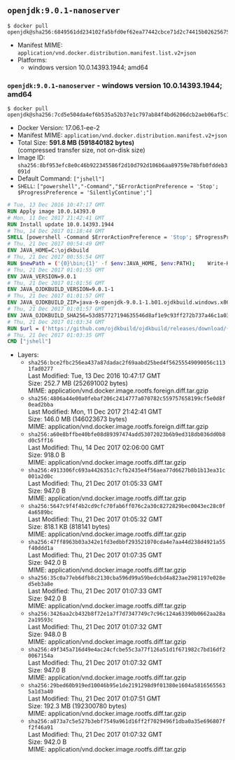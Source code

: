 ## `openjdk:9.0.1-nanoserver`

```console
$ docker pull openjdk@sha256:6849561dd234102fa5bfd0ef62ea77442cbce71d2c74415b02625675c55c48dc
```

-	Manifest MIME: `application/vnd.docker.distribution.manifest.list.v2+json`
-	Platforms:
	-	windows version 10.0.14393.1944; amd64

### `openjdk:9.0.1-nanoserver` - windows version 10.0.14393.1944; amd64

```console
$ docker pull openjdk@sha256:7cd5e504da4ef6b535a52b37e1c797ab84f4bd6206dcb2aeb06af5c15ef883d4
```

-	Docker Version: 17.06.1-ee-2
-	Manifest MIME: `application/vnd.docker.distribution.manifest.v2+json`
-	Total Size: **591.8 MB (591840182 bytes)**  
	(compressed transfer size, not on-disk size)
-	Image ID: `sha256:8bf953efc8e0c46b922345586f2d10d792d106b6aa89759e78bfb0fddeb3091d`
-	Default Command: `["jshell"]`
-	`SHELL`: `["powershell","-Command","$ErrorActionPreference = 'Stop'; $ProgressPreference = 'SilentlyContinue';"]`

```dockerfile
# Tue, 13 Dec 2016 10:47:17 GMT
RUN Apply image 10.0.14393.0
# Mon, 11 Dec 2017 21:42:41 GMT
RUN Install update 10.0.14393.1944
# Thu, 14 Dec 2017 01:18:44 GMT
SHELL [powershell -Command $ErrorActionPreference = 'Stop'; $ProgressPreference = 'SilentlyContinue';]
# Thu, 21 Dec 2017 00:54:49 GMT
ENV JAVA_HOME=C:\ojdkbuild
# Thu, 21 Dec 2017 00:55:54 GMT
RUN $newPath = ('{0}\bin;{1}' -f $env:JAVA_HOME, $env:PATH); 	Write-Host ('Updating PATH: {0}' -f $newPath); 	setx /M PATH $newPath;
# Thu, 21 Dec 2017 01:01:55 GMT
ENV JAVA_VERSION=9.0.1
# Thu, 21 Dec 2017 01:01:56 GMT
ENV JAVA_OJDKBUILD_VERSION=9.0.1-1
# Thu, 21 Dec 2017 01:01:57 GMT
ENV JAVA_OJDKBUILD_ZIP=java-9-openjdk-9.0.1-1.b01.ojdkbuild.windows.x86_64.zip
# Thu, 21 Dec 2017 01:01:57 GMT
ENV JAVA_OJDKBUILD_SHA256=53d857727194635546d8af1e9c93ff272b737a46c1a03ef3d99b8078ab4e11f2
# Thu, 21 Dec 2017 01:03:34 GMT
RUN $url = ('https://github.com/ojdkbuild/ojdkbuild/releases/download/{0}/{1}' -f $env:JAVA_OJDKBUILD_VERSION, $env:JAVA_OJDKBUILD_ZIP); 	Write-Host ('Downloading {0} ...' -f $url); 	Invoke-WebRequest -Uri $url -OutFile 'ojdkbuild.zip'; 	Write-Host ('Verifying sha256 ({0}) ...' -f $env:JAVA_OJDKBUILD_SHA256); 	if ((Get-FileHash ojdkbuild.zip -Algorithm sha256).Hash -ne $env:JAVA_OJDKBUILD_SHA256) { 		Write-Host 'FAILED!'; 		exit 1; 	}; 		Write-Host 'Expanding ...'; 	Expand-Archive ojdkbuild.zip -DestinationPath C:\; 		Write-Host 'Renaming ...'; 	Move-Item 		-Path ('C:\{0}' -f ($env:JAVA_OJDKBUILD_ZIP -Replace '.zip$', '')) 		-Destination $env:JAVA_HOME 	; 		Write-Host 'Verifying install ...'; 	Write-Host '  java -version'; java -version; 	Write-Host '  javac -version'; javac -version; 		Write-Host 'Removing ...'; 	Remove-Item ojdkbuild.zip -Force; 		Write-Host 'Complete.';
# Thu, 21 Dec 2017 01:03:35 GMT
CMD ["jshell"]
```

-	Layers:
	-	`sha256:bce2fbc256ea437a87dadac2f69aabd25bed4f56255549090056c1131fad0277`  
		Last Modified: Tue, 13 Dec 2016 10:47:17 GMT  
		Size: 252.7 MB (252691002 bytes)  
		MIME: application/vnd.docker.image.rootfs.foreign.diff.tar.gzip
	-	`sha256:4806a44e00a0febaf206c2414777a070782c559757658199cf5e0d8f0ead2bba`  
		Last Modified: Mon, 11 Dec 2017 21:42:41 GMT  
		Size: 146.0 MB (146023673 bytes)  
		MIME: application/vnd.docker.image.rootfs.foreign.diff.tar.gzip
	-	`sha256:a60e8bffbe40bfe08d89397474add53072023b6b9ed318db036dd0b8d0c5ff16`  
		Last Modified: Thu, 14 Dec 2017 02:06:00 GMT  
		Size: 918.0 B  
		MIME: application/vnd.docker.image.rootfs.diff.tar.gzip
	-	`sha256:4913306fc693a4426351c7cfb2435e4f56aea77d6627b8b1b13ea31c001a2d0c`  
		Last Modified: Thu, 21 Dec 2017 01:05:33 GMT  
		Size: 947.0 B  
		MIME: application/vnd.docker.image.rootfs.diff.tar.gzip
	-	`sha256:5647c9f4f4b2cd9cfc70fab6ff076c2a30c8272829bec0043ec28c0f4a6589bc`  
		Last Modified: Thu, 21 Dec 2017 01:05:32 GMT  
		Size: 818.1 KB (818141 bytes)  
		MIME: application/vnd.docker.image.rootfs.diff.tar.gzip
	-	`sha256:47ff8963b03a342e1fd3edbbf293521070cda4e7aa44d238d4921a55f40ddd1a`  
		Last Modified: Thu, 21 Dec 2017 01:07:35 GMT  
		Size: 942.0 B  
		MIME: application/vnd.docker.image.rootfs.diff.tar.gzip
	-	`sha256:35c0a77eb6dfb8c2130cba596d99a59bedcbd4a823ae2981197e028ed5eb3a8e`  
		Last Modified: Thu, 21 Dec 2017 01:07:33 GMT  
		Size: 942.0 B  
		MIME: application/vnd.docker.image.rootfs.diff.tar.gzip
	-	`sha256:3426aa2cb432b8f72e1a7f7d7347749c7c96c124a63390b0662aa28a2a19593c`  
		Last Modified: Thu, 21 Dec 2017 01:07:32 GMT  
		Size: 948.0 B  
		MIME: application/vnd.docker.image.rootfs.diff.tar.gzip
	-	`sha256:49f345a716d49e4ac24cfcbe55c3a77f126a51d1f671982c7bd16df20067154a`  
		Last Modified: Thu, 21 Dec 2017 01:07:32 GMT  
		Size: 947.0 B  
		MIME: application/vnd.docker.image.rootfs.diff.tar.gzip
	-	`sha256:29bed60b919ed10046b95e1de2191298d9f01380e1604a58165655635a1d3a40`  
		Last Modified: Thu, 21 Dec 2017 01:07:51 GMT  
		Size: 192.3 MB (192300780 bytes)  
		MIME: application/vnd.docker.image.rootfs.diff.tar.gzip
	-	`sha256:a873a7c5e527b3ebf7549a961d16ff2f7029496f1dba0a35e696807ff2f46a91`  
		Last Modified: Thu, 21 Dec 2017 01:07:32 GMT  
		Size: 942.0 B  
		MIME: application/vnd.docker.image.rootfs.diff.tar.gzip
